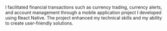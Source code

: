 I facilitated financial transactions such as currency trading, currency alerts, and account management through a mobile application project I developed using React Native. The project enhanced my technical skills and my ability to create user-friendly solutions.

